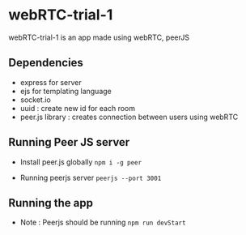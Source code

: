 # webRTC-trial-1

webRTC-trial-1 is an app made using webRTC, peerJS

## Dependencies

- express for server
- ejs for templating language
- socket.io
- uuid : create new id for each room
- peer.js library : creates connection between users using webRTC

## Running Peer JS server

- Install peer.js globally
  `npm i -g peer`

- Running peerjs server
  `peerjs --port 3001`

## Running the app

- Note : Peerjs should be running
  `npm run devStart`
